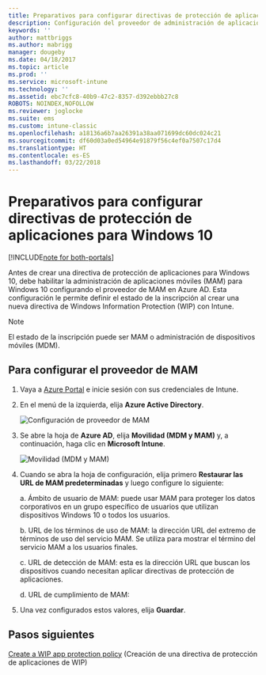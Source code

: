 ```yaml
---
title: Preparativos para configurar directivas de protección de aplicaciones para Windows 10
description: Configuración del proveedor de administración de aplicaciones móviles (MAM) en Azure AD
keywords: ''
author: mattbriggs
ms.author: mabrigg
manager: dougeby
ms.date: 04/18/2017
ms.topic: article
ms.prod: ''
ms.service: microsoft-intune
ms.technology: ''
ms.assetid: ebc7cfc8-40b9-47c2-8357-d392ebbb27c8
ROBOTS: NOINDEX,NOFOLLOW
ms.reviewer: joglocke
ms.suite: ems
ms.custom: intune-classic
ms.openlocfilehash: a18136a6b7aa26391a38aa071699dc60dc024c21
ms.sourcegitcommit: df60d03a0ed54964e91879f56c4ef0a7507c17d4
ms.translationtype: HT
ms.contentlocale: es-ES
ms.lasthandoff: 03/22/2018
---
```

# <a name="get-ready-to-configure-app-protection-policies-for-windows-10"></a>Preparativos para configurar directivas de protección de aplicaciones para Windows 10

[!INCLUDE[note for both-portals](../includes/note-for-both-portals.md)]

Antes de crear una directiva de protección de aplicaciones para Windows 10, debe habilitar la administración de aplicaciones móviles (MAM) para Windows 10 configurando el proveedor de MAM en Azure AD. Esta configuración le permite definir el estado de la inscripción al crear una nueva directiva de Windows Information Protection (WIP) con Intune.

> [!NOTE]
> El estado de la inscripción puede ser MAM o administración de dispositivos móviles (MDM).

## <a name="to-configure-the-mam-provider"></a>Para configurar el proveedor de MAM

1.  Vaya a [Azure Portal](https://portal.azure.com/) e inicie sesión con sus credenciales de Intune.

2.  En el menú de la izquierda, elija **Azure Active Directory**.

    ![Configuración de proveedor de MAM](../media/AppManagement/mam-provider-sc-1.png)

3.  Se abre la hoja de **Azure AD**, elija **Movilidad (MDM y MAM)** y, a continuación, haga clic en **Microsoft Intune**.

    ![Movilidad (MDM y MAM)](../media/AppManagement/mam-provider-sc-2.png)

4.  Cuando se abra la hoja de configuración, elija primero **Restaurar las URL de MAM predeterminadas** y luego configure lo siguiente:

    a.  Ámbito de usuario de MAM: puede usar MAM para proteger los datos corporativos en un grupo específico de usuarios que utilizan dispositivos Windows 10 o todos los usuarios.

    b.  URL de los términos de uso de MAM: la dirección URL del extremo de términos de uso del servicio MAM. Se utiliza para mostrar el término del servicio MAM a los usuarios finales.

    c.  URL de detección de MAM: esta es la dirección URL que buscan los dispositivos cuando necesitan aplicar directivas de protección de aplicaciones.

    d.  URL de cumplimiento de MAM:

5.  Una vez configurados estos valores, elija **Guardar**.

## <a name="next-steps"></a>Pasos siguientes

[Create a WIP app protection policy](/intune-classic/deploy-use/create-windows-information-protection-policy-with-intune) (Creación de una directiva de protección de aplicaciones de WIP)
